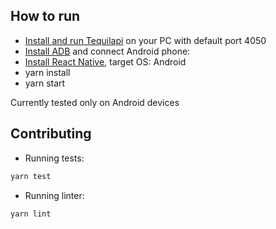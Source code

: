 ## How to run

* [Install and run Tequilapi](https://github.com/MysteriumNetwork/node) on your PC with default port 4050
* [Install ADB](https://www.xda-developers.com/install-adb-windows-macos-linux) and connect Android phone:
* [Install React Native](https://facebook.github.io/react-native/docs/getting-started.html), target OS: Android
* yarn install
* yarn start

Currently tested only on Android devices

## Contributing

* Running tests:
```bash
yarn test
```

* Running linter:
```bash
yarn lint
```
